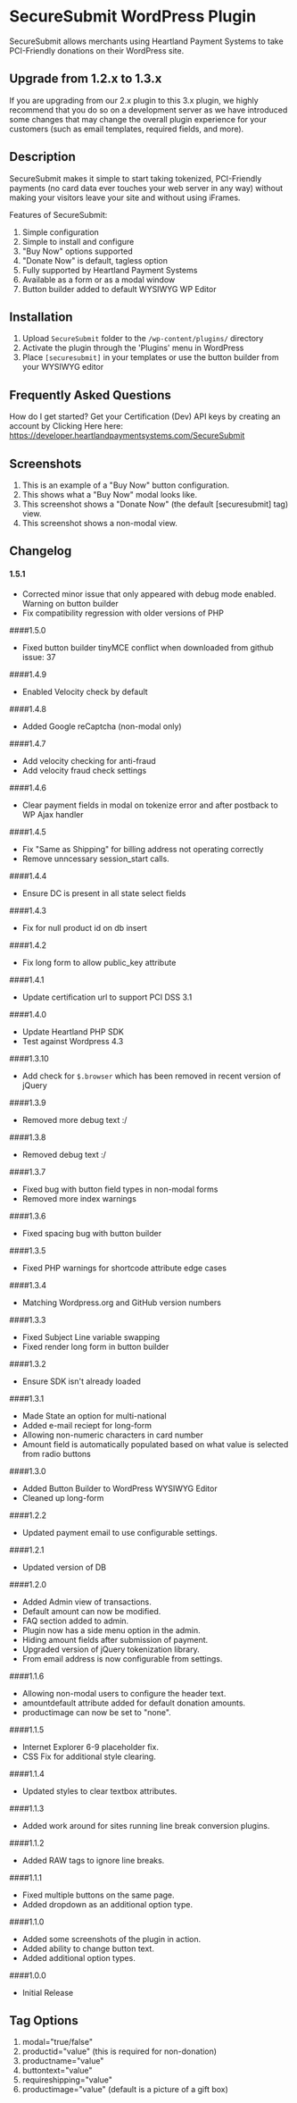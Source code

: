 SecureSubmit WordPress Plugin
============
SecureSubmit allows merchants using Heartland Payment Systems to take PCI-Friendly donations on their WordPress site.

Upgrade from 1.2.x to 1.3.x
------------
If you are upgrading from our 2.x plugin to this 3.x plugin, we highly recommend that you do so on a development server
as we have introduced some changes that may change the overall plugin experience for your customers (such as email
templates, required fields, and more).


Description
------------
SecureSubmit makes it simple to start taking tokenized, PCI-Friendly payments (no card data ever touches your web server
in any way) without making your visitors leave your site and without using iFrames.

Features of SecureSubmit:

1. Simple configuration
1. Simple to install and configure
1. "Buy Now" options supported
1. "Donate Now" is default, tagless option
1. Fully supported by Heartland Payment Systems
1. Available as a form or as a modal window
1. Button builder added to default WYSIWYG WP Editor

Installation
------------
1. Upload `SecureSubmit` folder to the `/wp-content/plugins/` directory
1. Activate the plugin through the 'Plugins' menu in WordPress
1. Place `[securesubmit]` in your templates or use the button builder from your WYSIWYG editor

Frequently Asked Questions
------------
How do I get started?
Get your Certification (Dev) API keys by creating an account by Clicking Here here: https://developer.heartlandpaymentsystems.com/SecureSubmit

Screenshots
------------
1. This is an example of a "Buy Now" button configuration.
2. This shows what a "Buy Now" modal looks like.
3. This screenshot shows a "Donate Now" (the default [securesubmit] tag) view.
4. This screenshot shows a non-modal view.

Changelog
------------
#### 1.5.1
* Corrected minor issue that only appeared with debug mode enabled. Warning on button builder
* Fix compatibility regression with older versions of PHP

####1.5.0
* Fixed button builder tinyMCE conflict when downloaded from github issue: 37

####1.4.9
* Enabled Velocity check by default

####1.4.8
* Added Google reCaptcha (non-modal only)

####1.4.7
* Add velocity checking for anti-fraud
* Add velocity fraud check settings

####1.4.6
* Clear payment fields in modal on tokenize error and after postback to WP Ajax handler

####1.4.5
* Fix "Same as Shipping" for billing address not operating correctly
* Remove unncessary session_start calls.

####1.4.4
* Ensure DC is present in all state select fields

####1.4.3
* Fix for null product id on db insert

####1.4.2
* Fix long form to allow public_key attribute

####1.4.1
* Update certification url to support PCI DSS 3.1

####1.4.0
* Update Heartland PHP SDK
* Test against Wordpress 4.3

####1.3.10
* Add check for `$.browser` which has been removed in recent version of jQuery

####1.3.9
* Removed more debug text :/

####1.3.8
* Removed debug text :/

####1.3.7
* Fixed bug with button field types in non-modal forms
* Removed more index warnings

####1.3.6
* Fixed spacing bug with button builder

####1.3.5
* Fixed PHP warnings for shortcode attribute edge cases

####1.3.4
* Matching Wordpress.org and GitHub version numbers

####1.3.3
* Fixed Subject Line variable swapping
* Fixed render long form in button builder

####1.3.2
* Ensure SDK isn't already loaded

####1.3.1
* Made State an option for multi-national
* Added e-mail reciept for long-form
* Allowing non-numeric characters in card number
* Amount field is automatically populated based on what value is selected from radio buttons

####1.3.0
* Added Button Builder to WordPress WYSIWYG Editor
* Cleaned up long-form

####1.2.2
* Updated payment email to use configurable settings.

####1.2.1
* Updated version of DB

####1.2.0
* Added Admin view of transactions.
* Default amount can now be modified.
* FAQ section added to admin.
* Plugin now has a side menu option in the admin.
* Hiding amount fields after submission of payment.
* Upgraded version of jQuery tokenization library.
* From email address is now configurable from settings.

####1.1.6
* Allowing non-modal users to configure the header text.
* amountdefault attribute added for default donation amounts.
* productimage can now be set to "none".

####1.1.5
* Internet Explorer 6-9 placeholder fix.
* CSS Fix for additional style clearing.

####1.1.4
* Updated styles to clear textbox attributes.

####1.1.3
* Added work around for sites running line break conversion plugins.

####1.1.2
* Added RAW tags to ignore line breaks.

####1.1.1
* Fixed multiple buttons on the same page.
* Added dropdown as an additional option type.

####1.1.0
* Added some screenshots of the plugin in action.
* Added ability to change button text.
* Added additional option types.

####1.0.0
* Initial Release

Tag Options
------------

1. modal="true/false"
1. productid="value" (this is required for non-donation)
1. productname="value"
1. buttontext="value"
1. requireshipping="value"
1. productimage="value" (default is a picture of a gift box)
